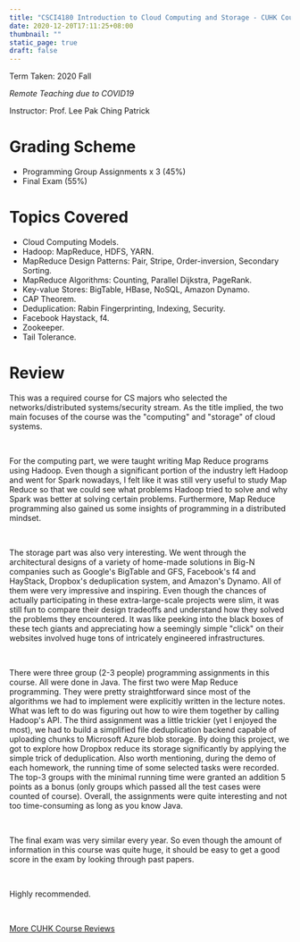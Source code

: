 ```yaml
---
title: "CSCI4180 Introduction to Cloud Computing and Storage - CUHK Course Review"
date: 2020-12-20T17:11:25+08:00
thumbnail: ""
static_page: true
draft: false
---
```


Term Taken: 2020 Fall

*Remote Teaching due to COVID19*

Instructor: Prof. Lee Pak Ching Patrick

# Grading Scheme
* Programming Group Assignments x 3 (45%)
* Final Exam (55%)

# Topics Covered
* Cloud Computing Models.
* Hadoop: MapReduce, HDFS, YARN.
* MapReduce Design Patterns: Pair, Stripe, Order-inversion, Secondary Sorting.
* MapReduce Algorithms: Counting, Parallel Dijkstra, PageRank.
* Key-value Stores: BigTable, HBase, NoSQL, Amazon Dynamo.
* CAP Theorem.
* Deduplication: Rabin Fingerprinting, Indexing, Security.
* Facebook Haystack, f4.
* Zookeeper.
* Tail Tolerance.

# Review
This was a required course for CS majors who selected the networks/distributed systems/security stream. As the title implied, the two main focuses of the course was the "computing" and "storage" of cloud systems.

<br />

For the computing part, we were taught writing Map Reduce programs using Hadoop. Even though a significant portion of the industry left Hadoop and went for Spark nowadays, I felt like it was still very useful to study Map Reduce so that we could see what problems Hadoop tried to solve and why Spark was better at solving certain problems. Furthermore, Map Reduce programming also gained us some insights of programming in a distributed mindset.

<br />

The storage part was also very interesting. We went through the architectural designs of a variety of home-made solutions in Big-N companies such as Google's BigTable and GFS, Facebook's f4 and HayStack, Dropbox's deduplication system, and Amazon's Dynamo. All of them were very impressive and inspiring. Even though the chances of actually participating in these extra-large-scale projects were slim, it was still fun to compare their design tradeoffs and understand how they solved the problems they encountered. It was like peeking into the black boxes of these tech giants and appreciating how a seemingly simple "click" on their websites involved huge tons of intricately engineered infrastructures.

<br />

There were three group (2-3 people) programming assignments in this course. All were done in Java. The first two were Map Reduce programming. They were pretty straightforward since most of the algorithms we had to implement were explicitly written in the lecture notes. What was left to do was figuring out how to wire them together by calling Hadoop's API. The third assignment was a little trickier (yet I enjoyed the most), we had to build a simplified file deduplication backend capable of uploading chunks to Microsoft Azure blob storage. By doing this project, we got to explore how Dropbox reduce its storage significantly by applying the simple trick of deduplication. Also worth mentioning, during the demo of each homework, the running time of some selected tasks were recorded. The top-3 groups with the minimal running time were granted an addition 5 points as a bonus (only groups which passed all the test cases were counted of course). Overall, the assignments were quite interesting and not too time-consuming as long as you know Java.

<br />

The final exam was very similar every year. So even though the amount of information in this course was quite huge, it should be easy to get a good score in the exam by looking through past papers.

<br />

Highly recommended.

<br />

[More CUHK Course Reviews](/course-review)